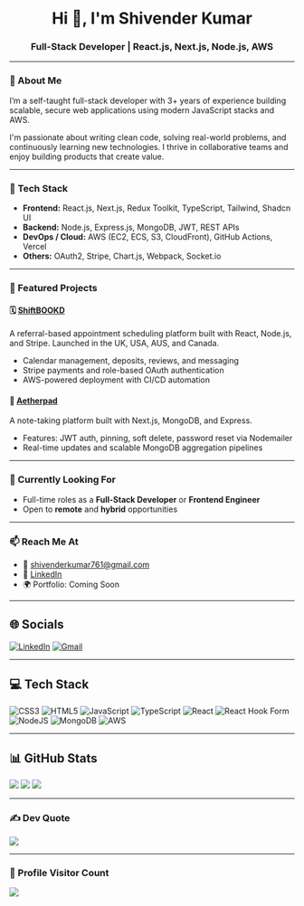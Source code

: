 <h1 align="center">Hi 👋, I'm Shivender Kumar</h1>
<h3 align="center">Full-Stack Developer | React.js, Next.js, Node.js, AWS</h3>

---

### 💫 About Me

I’m a self-taught full-stack developer with 3+ years of experience building scalable, secure web applications using modern JavaScript stacks and AWS.

I'm passionate about writing clean code, solving real-world problems, and continuously learning new technologies. I thrive in collaborative teams and enjoy building products that create value.

---

### 🚀 Tech Stack

- **Frontend:** React.js, Next.js, Redux Toolkit, TypeScript, Tailwind, Shadcn UI  
- **Backend:** Node.js, Express.js, MongoDB, JWT, REST APIs  
- **DevOps / Cloud:** AWS (EC2, ECS, S3, CloudFront), GitHub Actions, Vercel  
- **Others:** OAuth2, Stripe, Chart.js, Webpack, Socket.io

---

### 🧩 Featured Projects

#### 🗓️ [ShiftBOOKD](https://shiftbookd.com)
A referral-based appointment scheduling platform built with React, Node.js, and Stripe. Launched in the UK, USA, AUS, and Canada.

- Calendar management, deposits, reviews, and messaging  
- Stripe payments and role-based OAuth authentication  
- AWS-powered deployment with CI/CD automation

#### 📝 [Aetherpad](https://notes.shivender.pro)
A note-taking platform built with Next.js, MongoDB, and Express.

- Features: JWT auth, pinning, soft delete, password reset via Nodemailer  
- Real-time updates and scalable MongoDB aggregation pipelines

---

### 🔎 Currently Looking For

- Full-time roles as a **Full-Stack Developer** or **Frontend Engineer**
- Open to **remote** and **hybrid** opportunities

---

### 📫 Reach Me At

- 📧 [shivenderkumar761@gmail.com](mailto:shivenderkumar761@gmail.com)
- 💼 [LinkedIn](https://www.linkedin.com/in/shivender-kun/)
- 🌍 Portfolio: Coming Soon

---

## 🌐 Socials

[![LinkedIn](https://img.shields.io/badge/LinkedIn-%230077B5.svg?logo=linkedin&logoColor=white)](https://linkedin.com/in/shivender-kun)
[![Gmail](https://img.shields.io/badge/Email-D14836?logo=gmail&logoColor=white)](mailto:shivenderkumar761@gmail.com)

---

## 💻 Tech Stack

![CSS3](https://img.shields.io/badge/css3-%231572B6.svg?style=for-the-badge&logo=css3&logoColor=white)
![HTML5](https://img.shields.io/badge/html5-%23E34F26.svg?style=for-the-badge&logo=html5&logoColor=white)
![JavaScript](https://img.shields.io/badge/javascript-%23323330.svg?style=for-the-badge&logo=javascript&logoColor=%23F7DF1E)
![TypeScript](https://img.shields.io/badge/typescript-%23007ACC.svg?style=for-the-badge&logo=typescript&logoColor=white)
![React](https://img.shields.io/badge/react-%2320232a.svg?style=for-the-badge&logo=react&logoColor=%2361DAFB)
![React Hook Form](https://img.shields.io/badge/React%20Hook%20Form-%23EC5990.svg?style=for-the-badge&logo=reacthookform&logoColor=white)
![NodeJS](https://img.shields.io/badge/node.js-6DA55F?style=for-the-badge&logo=node.js&logoColor=white)
![MongoDB](https://img.shields.io/badge/MongoDB-%234ea94b.svg?style=for-the-badge&logo=mongodb&logoColor=white)
![AWS](https://img.shields.io/badge/AWS-%23FF9900.svg?style=for-the-badge&logo=amazon-aws&logoColor=white)

---

## 📊 GitHub Stats

![](https://github-readme-stats.vercel.app/api?username=Shivender-Kun&theme=dark&hide_border=false&include_all_commits=false&count_private=false)
![](https://nirzak-streak-stats.vercel.app/?user=Shivender-Kun&theme=dark&hide_border=false)
![](https://github-readme-stats.vercel.app/api/top-langs/?username=Shivender-Kun&theme=dark&hide_border=false&layout=compact)

---

### ✍️ Dev Quote

![](https://quotes-github-readme.vercel.app/api?type=horizontal&theme=radical)

---

### 🧮 Profile Visitor Count

[![](https://visitcount.itsvg.in/api?id=Shivender-Kun&icon=0&color=4)](https://visitcount.itsvg.in)

<!-- Generated using GPRM: https://gprm.itsvg.in -->

